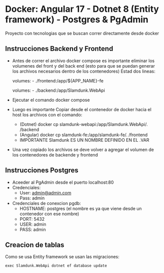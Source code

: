 
# Docker: Angular 17 - Dotnet 8 (Entity framework) - Postgres & PgAdmin  

Proyecto con tecnologias que se buscan correr directamente desde docker 

## Instrucciones Backend y Frontend
* Antes de correr el archivo docker compose es importante eliminar los volumenes del front y del back end (esto para que se puedan generar los archivos necesarios dentro de los contenedores)
Estad dos lineas: 

    volumes:
      - ./frontend:/app/${APP_NAME}-fe
    
    volumes:
      - ./backend:/app/Slamdunk.WebApi
    
* Ejecutar el comando docker compose

* Luego es importante Copiar desde el contenedor de docker hacia el host los archivos con el comando: 
    * (Dotnet) docker cp slamdunk-webapi:/app/Slamdunk.WebApi/. /backend
    * (Angular) docker cp slamdunk-fe:/app/slamdunk-fe/. /frontend
    * IMPORTANTE Slamdunk ES UN NOMBRE DEFINIDO EN EL .VAR

* Una vez copiado los archivos se deve volver a agregar el volumen de los contenedores de backende y frontend

## Instrucciones Postgres
* Aceeder al PgAdmin desde el puerto localhost:80
* Credenciales:
    * User: admin@admin.com
    * Pass: admin
* Credenciales de conexcion pgdb:
    * HOSTNAME: postgres (el nombre es ya que viene desde un contenedor con ese nombre)
    * PORT: 5432
    * USER: admin
    * PASS: admin

## Creacion de tablas
Como se usa Entity framework se usan las migraciones: 

    exec Slamdunk.WebApi dotnet ef database update
    